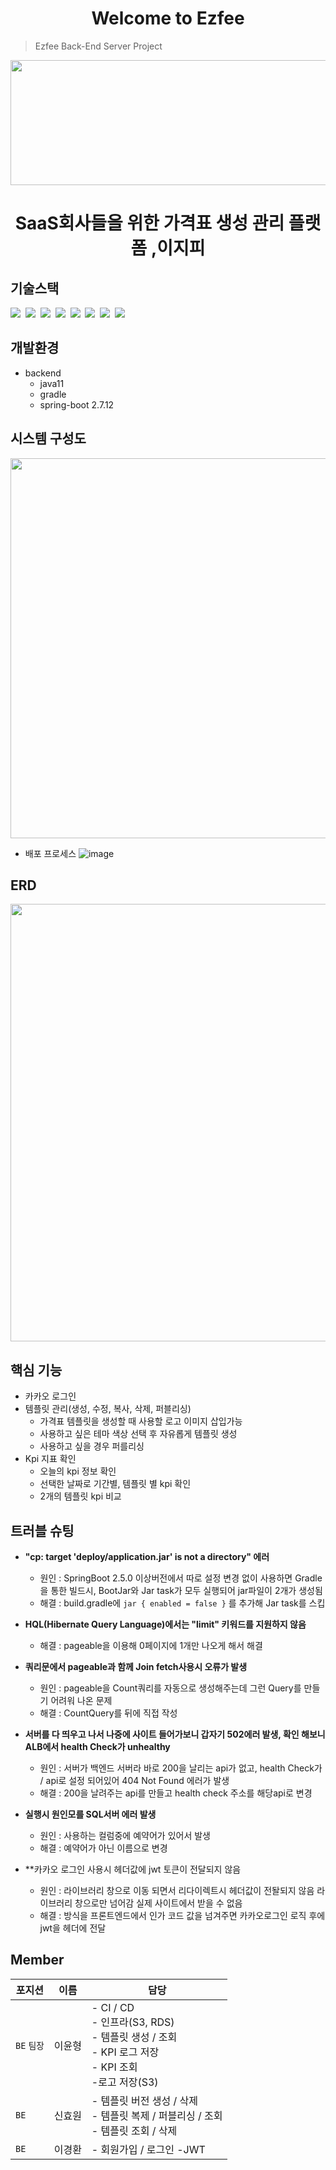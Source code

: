 <div align=center>
  
# Welcome to Ezfee
</div>

> Ezfee Back-End Server Project
<div align=center>
  <img src="https://github.com/PRIETAG/PRIETAG_BE/assets/57251982/38c6ff31-8cf8-48b1-b717-8bf55f840ce3.png" width="600" height="200"/>
</div>

<div align=center>

# SaaS회사들을 위한 가격표 생성 관리 플랫폼 ,이지피
</div>

## 기술스택
<p>
  <img src="https://img.shields.io/badge/-SpringBoot-blue"/>&nbsp
  <img src="https://img.shields.io/badge/-JPA-red"/>&nbsp
  <img src="https://img.shields.io/badge/-MySQL-yellow"/>&nbsp
  <img src="https://img.shields.io/badge/-JWT-blue"/>&nbsp
  <img src="https://img.shields.io/badge/-AWS-orange"/>&nbsp
  <img src="https://img.shields.io/badge/-Swagger-black"/>&nbsp
  <img src="https://img.shields.io/badge/-SpringSecurity-green"/>&nbsp
  <img src="https://img.shields.io/badge/-Mockito-violet"/>&nbsp
</p>

## 개발환경

- backend
  - java11
  - gradle
  - spring-boot 2.7.12

## 시스템 구성도

 <img src="https://github.com/PRIETAG/PRIETAG_BE/assets/57251982/1dd855cc-f8fb-4fcd-9665-c070537a0945.png" width="806" height="608"/>
 
- 배포 프로세스
![image](https://github.com/PRIETAG/PRIETAG_BE/assets/57251982/fb5cafda-404c-407f-9804-0db09cb91722)

## ERD

<div align=center>
 <img src="https://github.com/PRIETAG/PRIETAG_BE/assets/57251982/b1a82c4c-dac4-4654-a4bf-de156febf873.png" width="806" height="700"/>
</div>

## 핵심 기능
- 카카오 로그인
- 템플릿 관리(생성, 수정, 복사, 삭제, 퍼블리싱)
  - 가격표 템플릿을 생성할 때 사용할 로고 이미지 삽입가능
  - 사용하고 싶은 테마 색상 선택 후 자유롭게 템플릿 생성
  - 사용하고 싶을 경우 퍼를리싱
- Kpi 지표 확인
  - 오늘의 kpi 정보 확인
  - 선택한 날짜로 기간별, 템플릿 별 kpi 확인
  - 2개의 템플릿 kpi 비교 

## 트러블 슈팅
- **"cp: target 'deploy/application.jar' is not a directory" 에러**
  - 원인 : SpringBoot 2.5.0 이상버전에서 따로 설정 변경 없이 사용하면 Gradle을 통한 빌드시, BootJar와 Jar task가 모두 실행되어 jar파일이 2개가 생성됨
  - 해결 : build.gradle에 
          ```
    jar {
                enabled = false
              } ```
   를 추가해 Jar task를 스킵

- **HQL(Hibernate Query Language)에서는 "limit" 키워드를 지원하지 않음**
  - 해결 : pageable을 이용해 0페이지에 1개만 나오게 해서 해결
- **쿼리문에서 pageable과 함께 Join fetch사용시 오류가 발생**
  - 원인 : pageable을 Count쿼리를 자동으로 생성해주는데 그런 Query를 만들기 어려워 나온 문제
  - 해결 : CountQuery를 뒤에 직접 작성
- **서버를 다 띄우고 나서 나중에 사이트 들어가보니 갑자기 502에러 발생, 확인 해보니 ALB에서 health Check가 unhealthy**
  - 원인 : 서버가 백엔드 서버라 바로 200을 날리는 api가 없고, health Check가 / api로 설정 되어있어 404 Not Found 에러가 발생
  - 해결 : 200을 날려주는 api를 만들고 health check 주소를 해당api로 변경
- **실행시 원인모를 SQL서버 에러 발생**
  - 원인 : 사용하는 컬럼중에 예약어가 있어서 발생
  - 해결 : 예약어가 아닌 이름으로 변경
- **카카오 로그인 사용시 헤더값에 jwt 토큰이 전달되지 않음
  - 원인 : 라이브러리 창으로 이동 되면서 리다이렉트시 헤더값이 전돨되지 않음 라이브러리 창으로만 넘어감 실제 사이트에서 받을 수 없음
  - 해결 : 방식을 프론트엔드에서 인가 코드 값을 넘겨주면 카카오로그인 로직 후에 jwt을 헤더에 전달

## Member
| 포지션 | 이름 | 담당 |
| --- | --- | --- |
| `BE` `팀장` | 이윤형 | - CI / CD<br/>- 인프라(S3, RDS)<br/>- 템플릿 생성 / 조회<br/>- KPI 로그 저장<br/>- KPI 조회<br/>-로고 저장(S3) |
| `BE` | 신효원 | - 템플릿 버전 생성 / 삭제<br/>- 템플릿 복제 / 퍼블리싱 / 조회<br/>- 템플릿 조회 / 삭제 |
| `BE` | 이경환 | - 회원가입 / 로그인 -JWT |


